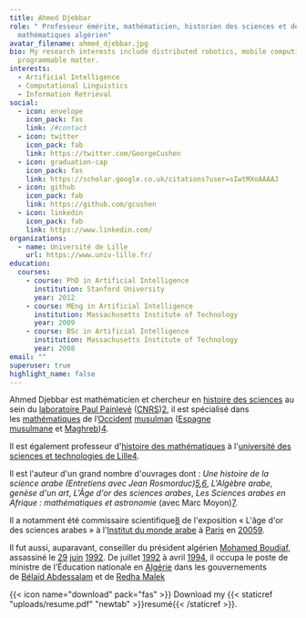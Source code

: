 ```yaml
---
title: Ahmed Djebbar
role: " Professeur émérite, mathématicien, historien des sciences et des
  mathématiques algérien"
avatar_filename: ahmed_djebbar.jpg
bio: My research interests include distributed robotics, mobile computing and
  programmable matter.
interests:
  - Artificial Intelligence
  - Computational Linguistics
  - Information Retrieval
social:
  - icon: envelope
    icon_pack: fas
    link: /#contact
  - icon: twitter
    icon_pack: fab
    link: https://twitter.com/GeorgeCushen
  - icon: graduation-cap
    icon_pack: fas
    link: https://scholar.google.co.uk/citations?user=sIwtMXoAAAAJ
  - icon: github
    icon_pack: fab
    link: https://github.com/gcushen
  - icon: linkedin
    icon_pack: fab
    link: https://www.linkedin.com/
organizations:
  - name: Université de Lille
    url: https://www.univ-lille.fr/
education:
  courses:
    - course: PhD in Artificial Intelligence
      institution: Stanford University
      year: 2012
    - course: MEng in Artificial Intelligence
      institution: Massachusetts Institute of Technology
      year: 2009
    - course: BSc in Artificial Intelligence
      institution: Massachusetts Institute of Technology
      year: 2008
email: ""
superuser: true
highlight_name: false
---
```

Ahmed Djebbar est mathématicien et chercheur en [histoire des sciences](https://fr.wikipedia.org/wiki/Histoire_des_sciences "Histoire des sciences") au sein du [laboratoire Paul Painlevé](https://fr.wikipedia.org/wiki/Laboratoire_Paul_Painlev%C3%A9 "Laboratoire Paul Painlevé") ([CNRS](https://fr.wikipedia.org/wiki/CNRS "CNRS"))[2](https://fr.wikipedia.org/wiki/Ahmed_Djebbar#cite_note-Rehseis-2), il est spécialisé dans les [mathématiques](https://fr.wikipedia.org/wiki/Math%C3%A9matiques "Mathématiques") de l’[Occident](https://fr.wikipedia.org/wiki/Occident "Occident") [musulman](https://fr.wikipedia.org/wiki/Islam "Islam") ([Espagne musulmane](https://fr.wikipedia.org/wiki/Espagne_musulmane) et [Maghreb](https://fr.wikipedia.org/wiki/Maghreb "Maghreb"))[4](https://fr.wikipedia.org/wiki/Ahmed_Djebbar#cite_note-snes-4).

Il est également professeur d'[histoire des mathématiques](https://fr.wikipedia.org/wiki/Histoire_des_math%C3%A9matiques "Histoire des mathématiques") à l'[université des sciences et technologies de Lille](https://fr.wikipedia.org/wiki/Universit%C3%A9_de_Lille "Université de Lille")[4](https://fr.wikipedia.org/wiki/Ahmed_Djebbar#cite_note-snes-4).

Il est l'auteur d'un grand nombre d'ouvrages dont : *Une histoire de la science arabe (Entretiens avec Jean Rosmorduc)[5](https://fr.wikipedia.org/wiki/Ahmed_Djebbar#cite_note-5),[6](https://fr.wikipedia.org/wiki/Ahmed_Djebbar#cite_note-6)*, *L'Algèbre arabe, genèse d'un art*, *L'Âge d'or des sciences arabes*, *Les Sciences arabes en Afrique : mathématiques et astronomie* (avec Marc Moyon)[7](https://fr.wikipedia.org/wiki/Ahmed_Djebbar#cite_note-7).

Il a notamment été commissaire scientifique[8](https://fr.wikipedia.org/wiki/Ahmed_Djebbar#cite_note-8) de l'exposition « L'âge d'or des sciences arabes » à l'[Institut du monde arabe](https://fr.wikipedia.org/wiki/Institut_du_monde_arabe "Institut du monde arabe") à [Paris](https://fr.wikipedia.org/wiki/Paris "Paris") en [2005](https://fr.wikipedia.org/wiki/2005 "2005")[9](https://fr.wikipedia.org/wiki/Ahmed_Djebbar#cite_note-9).

Il fut aussi, auparavant, conseiller du président algérien [Mohamed Boudiaf](https://fr.wikipedia.org/wiki/Mohamed_Boudiaf "Algérie"), assassiné le [29](https://fr.wikipedia.org/wiki/29_juin "29 juin") [juin](https://fr.wikipedia.org/wiki/Juin_1992 "Juin 1992") [1992](https://fr.wikipedia.org/wiki/1992 "1992"). De juillet [1992](https://fr.wikipedia.org/wiki/1992 "1992") à avril [1994](https://fr.wikipedia.org/wiki/1994 "1994"), il occupa le poste de ministre de l’Éducation nationale en [Algérie](https://fr.wikipedia.org/wiki/Alg%C3%A9rie "Algérie") dans les gouvernements de [Bélaïd Abdessalam](https://fr.wikipedia.org/wiki/B%C3%A9la%C3%AFd_Abdessalam "Bélaïd Abdessalam") et de [Redha Malek](https://fr.wikipedia.org/wiki/Redha_Malek)

{{< icon name="download" pack="fas" >}} Download my {{< staticref "uploads/resume.pdf" "newtab" >}}resumé{{< /staticref >}}.